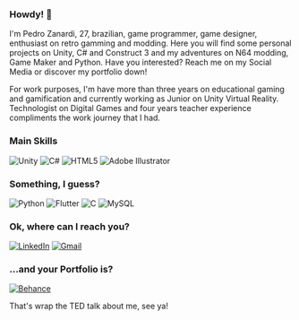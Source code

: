 ### Howdy! 🤠

I'm Pedro Zanardi, 27, brazilian, game programmer, game designer, enthusiast on retro gamming and modding. Here you will find some personal projects on Unity, C# and Construct 3 and my adventures on N64 modding, Game Maker and Python. Have you interested? Reach me on my Social Media or discover my portfolio down!

For work purposes, I'm have more than three years on educational gaming and gamification and currently working as Junior on Unity Virtual Reality. Technologist on Digital Games and four years teacher experience compliments the work journey that I had.

### Main Skills
![Unity](https://img.shields.io/badge/unity-%23000000.svg?style=for-the-badge&logo=unity&logoColor=white)
![C#](https://img.shields.io/badge/c%23-%23239120.svg?style=for-the-badge&logo=c-sharp&logoColor=white)
![HTML5](https://img.shields.io/badge/html5-%23E34F26.svg?style=for-the-badge&logo=html5&logoColor=white)
![Adobe Illustrator](https://img.shields.io/badge/adobe%20illustrator-%23FF9A00.svg?style=for-the-badge&logo=adobe%20illustrator&logoColor=white)

### Something, I guess?
![Python](https://img.shields.io/badge/python-3670A0?style=for-the-badge&logo=python&logoColor=ffdd54)
![Flutter](https://img.shields.io/badge/Flutter-%2302569B.svg?style=for-the-badge&logo=Flutter&logoColor=white)
![C](https://img.shields.io/badge/c-%2300599C.svg?style=for-the-badge&logo=c&logoColor=white)
![MySQL](https://img.shields.io/badge/mysql-%2300f.svg?style=for-the-badge&logo=mysql&logoColor=white)

### Ok, where can I reach you?
<a href="https://www.linkedin.com/in/pedroznd/">![LinkedIn](https://img.shields.io/badge/linkedin-%230077B5.svg?style=for-the-badge&logo=linkedin&logoColor=white)</a>
<a href="mailto:haruwolf22@gmail.com">![Gmail](https://img.shields.io/badge/Gmail-D14836?style=for-the-badge&logo=gmail&logoColor=white)</a>

### ...and your Portfolio is?
<a href="behance.net/haruwolf">![Behance](https://img.shields.io/badge/Behance-1769ff?style=for-the-badge&logo=behance&logoColor=white)</a>

That's wrap the TED talk about me, see ya!
<!--
**Haruwolf/Haruwolf** is a ✨ _special_ ✨ repository because its `README.md` (this file) appears on your GitHub profile.

Here are some ideas to get you started:

- 🔭 I’m currently working on ...
- 🌱 I’m currently learning ...
- 👯 I’m looking to collaborate on ...
- 🤔 I’m looking for help with ...
- 💬 Ask me about ...
- 📫 How to reach me: ...
- 😄 Pronouns: ...
- ⚡ Fun fact: ...
-->
